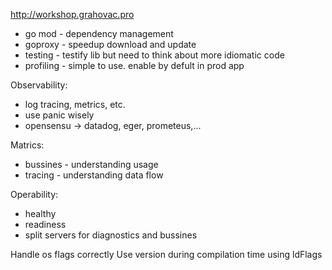 http://workshop.grahovac.pro


- go mod - dependency management
- goproxy - speedup download and update
- testing - testify lib but need to think about more idiomatic code
- profiling - simple to use. enable by defult in prod app

Observability:
- log tracing, metrics, etc.
- use panic wisely
- opensensu -> datadog, eger, prometeus,...

Matrics:
- bussines - understanding usage
- tracing - understanding data flow

Operability:
- healthy
- readiness
- split servers for diagnostics and bussines

Handle os flags correctly
Use version during compilation time using ldFlags